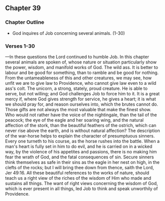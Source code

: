 ## Chapter 39

### Chapter Outline

- God inquires of Job concerning several animals. (1-30)

### Verses 1-30

—In these questions the Lord continued to humble Job. In this chapter several animals are spoken of, whose nature or situation particularly show the power, wisdom, and manifold works of God. The wild ass. It is better to labour and be good for something, than to ramble and be good for nothing. From the untameableness of this and other creatures, we may see, how unfit we are to give law to Providence, who cannot give law even to a wild ass's colt. The unicorn, a strong, stately, proud creature. He is able to serve, but not willing; and God challenges Job to force him to it. It is a great mercy if, where God gives strength for service, he gives a heart; it is what we should pray for, and reason ourselves into, which the brutes cannot do. Those gifts are not always the most valuable that make the finest show. Who would not rather have the voice of the nightingale, than the tail of the peacock; the eye of the eagle and her soaring wing, and the natural affection of the stork, than the beautiful feathers of the ostrich, which can never rise above the earth, and is without natural affection? The description of the war-horse helps to explain the character of presumptuous sinners. Every one turneth to his course, as the horse rushes into the battle. When a man's heart is fully set in him to do evil, and he is carried on in a wicked way, by the violence of his appetites and passions, there is no making him fear the wrath of God, and the fatal consequences of sin. Secure sinners think themselves as safe in their sins as the eagle in her nest on high, in the clefts of the rocks; but I will bring thee down from thence, saith the Lord, Jer 49:16. All these beautiful references to the works of nature, should teach us a right view of the riches of the wisdom of Him who made and sustains all things. The want of right views concerning the wisdom of God, which is ever present in all things, led Job to think and speak unworthily of Providence.


